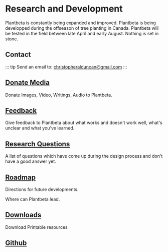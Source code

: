 # Research and Development

Plantbeta is constantly being expanded and improved. Plantbeta is being developped during the offseason of tree planting in Canada. Plantbeta will be tested in the field between late April and early August. Nothing is set in stone.

## Contact

::: tip Send an email to:
christopheralduncan@gmail.com
:::

## [Donate Media](/development/Donation)

Donate Images, Video, Writings, Audio to Plantbeta.

## [Feedback](/development/Feedback)

Give feedback to Plantbeta about what works and doesn't work well, what's unclear and what you've learned. 

## [Research Questions](/development/ResearchQuestions)

A list of questions which have come up during the design process and don't have a good answer yet. 

## [Roadmap](/development/Roadmap)

Directions for future developments.

Where can Plantbeta lead.

## [Downloads](/development/Downloads)

Download Printable resources

## [Github](https://github.com/klimbeta/plantbeta)
